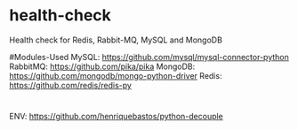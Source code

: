 # health-check
Health check for  Redis, Rabbit-MQ, MySQL and MongoDB

#Modules-Used
MySQL:    https://github.com/mysql/mysql-connector-python
RabbitMQ: https://github.com/pika/pika
MongoDB:  https://github.com/mongodb/mongo-python-driver
Redis:    https://github.com/redis/redis-py
#
ENV:      https://github.com/henriquebastos/python-decouple
